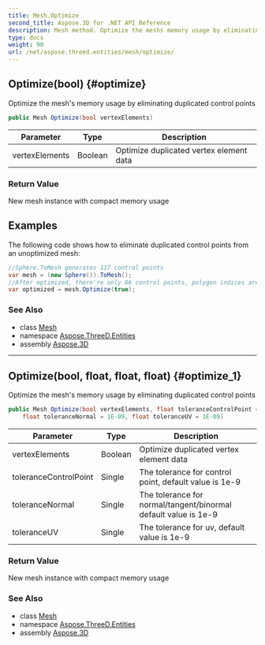 ```yaml
---
title: Mesh.Optimize
second_title: Aspose.3D for .NET API Reference
description: Mesh method. Optimize the meshs memory usage by eliminating duplicated control points
type: docs
weight: 90
url: /net/aspose.threed.entities/mesh/optimize/
---
```

## Optimize(bool) {#optimize}

Optimize the mesh's memory usage by eliminating duplicated control points

```csharp
public Mesh Optimize(bool vertexElements)
```

| Parameter | Type | Description |
| --- | --- | --- |
| vertexElements | Boolean | Optimize duplicated vertex element data |

### Return Value

New mesh instance with compact memory usage

## Examples

The following code shows how to eliminate duplicated control points from an unoptimized mesh:

```csharp
//Sphere.ToMesh generates 117 control points
var mesh = (new Sphere()).ToMesh();
//After optimized, there're only 86 control points, polygon indices are also remapped.
var optimized = mesh.Optimize(true);
```

### See Also

* class [Mesh](../)
* namespace [Aspose.ThreeD.Entities](../../mesh/)
* assembly [Aspose.3D](../../../)

---

## Optimize(bool, float, float, float) {#optimize_1}

Optimize the mesh's memory usage by eliminating duplicated control points

```csharp
public Mesh Optimize(bool vertexElements, float toleranceControlPoint = 1E-09, 
    float toleranceNormal = 1E-09, float toleranceUV = 1E-09)
```

| Parameter | Type | Description |
| --- | --- | --- |
| vertexElements | Boolean | Optimize duplicated vertex element data |
| toleranceControlPoint | Single | The tolerance for control point, default value is 1e-9 |
| toleranceNormal | Single | The tolerance for normal/tangent/binormal default value is 1e-9 |
| toleranceUV | Single | The tolerance for uv, default value is 1e-9 |

### Return Value

New mesh instance with compact memory usage

### See Also

* class [Mesh](../)
* namespace [Aspose.ThreeD.Entities](../../mesh/)
* assembly [Aspose.3D](../../../)


